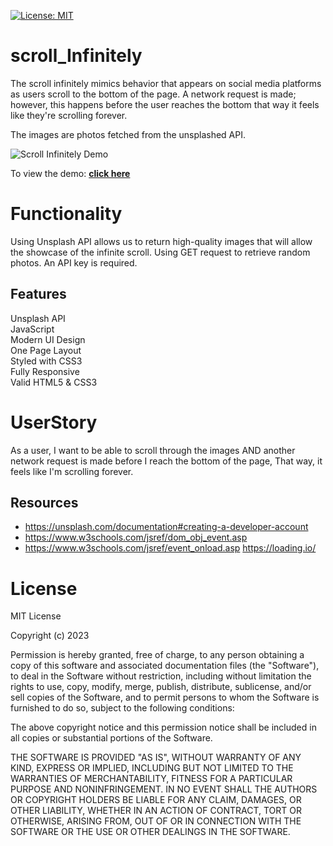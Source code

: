 [![License: MIT](https://img.shields.io/badge/License-MIT-yellow.svg)](https://opensource.org/licenses/MIT)

# scroll_Infinitely

The scroll infinitely mimics behavior that appears on social media platforms as users scroll to the bottom of the page. A network request is made; however, this happens before the user reaches the bottom that way it feels like they're scrolling forever. 

The images are photos fetched from the unsplashed API.  

![Scroll Infinitely Demo](/src/images/scrolldemo.gif)

To view the demo: **[click here](https://scrolltoinfinity.netlify.app//)**

# Functionality 
Using Unsplash API allows us to return high-quality images that will allow the showcase of the infinite scroll. Using GET request to retrieve random photos. An API key is required.

## Features

 Unsplash API\
 JavaScript\
 Modern UI Design\
 One Page Layout\
 Styled with CSS3\
 Fully Responsive\
 Valid HTML5 & CSS3
 
# UserStory
As a user, I want to be able to scroll through the images
AND another network request is made before I reach the bottom of the page,
That way, it feels like I'm scrolling forever. 

## Resources
- https://unsplash.com/documentation#creating-a-developer-account
- https://www.w3schools.com/jsref/dom_obj_event.asp
- https://www.w3schools.com/jsref/event_onload.asp
https://loading.io/

# License

MIT License

Copyright (c) 2023 

Permission is hereby granted, free of charge, to any person obtaining a copy
of this software and associated documentation files (the "Software"), to deal
in the Software without restriction, including without limitation the rights
to use, copy, modify, merge, publish, distribute, sublicense, and/or sell
copies of the Software, and to permit persons to whom the Software is
furnished to do so, subject to the following conditions:

The above copyright notice and this permission notice shall be included in all
copies or substantial portions of the Software.

THE SOFTWARE IS PROVIDED "AS IS", WITHOUT WARRANTY OF ANY KIND, EXPRESS OR
IMPLIED, INCLUDING BUT NOT LIMITED TO THE WARRANTIES OF MERCHANTABILITY,
FITNESS FOR A PARTICULAR PURPOSE AND NONINFRINGEMENT. IN NO EVENT SHALL THE
AUTHORS OR COPYRIGHT HOLDERS BE LIABLE FOR ANY CLAIM, DAMAGES, OR OTHER
LIABILITY, WHETHER IN AN ACTION OF CONTRACT, TORT OR OTHERWISE, ARISING FROM,
OUT OF OR IN CONNECTION WITH THE SOFTWARE OR THE USE OR OTHER DEALINGS IN THE
SOFTWARE.